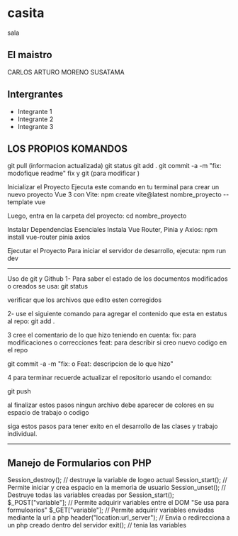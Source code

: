 # casita
sala
## El maistro
CARLOS ARTURO MORENO SUSATAMA

## Intergrantes
  * Integrante 1
  * Integrante 2
  * Integrante 3 

## LOS PROPIOS KOMANDOS
git pull (informacion actualizada)
git status
git add .
git commit -a -m "fix: modofique readme"
fix y git (para modificar )


Inicializar el Proyecto
Ejecuta este comando en tu terminal para crear un nuevo proyecto Vue 3 con Vite:
npm create vite@latest nombre_proyecto --template vue
 
Luego, entra en la carpeta del proyecto:
cd nombre_proyecto
 
Instalar Dependencias Esenciales
Instala Vue Router, Pinia y Axios:
npm install vue-router pinia axios
 
Ejecutar el Proyecto
Para iniciar el servidor de desarrollo, ejecuta:
npm run dev
 
________________________________________________________________________________________________
Uso de git y Github
1- Para saber el estado de los documentos modificados o creados se usa: 
git status
 
verificar que los archivos que edito esten corregidos
 
2- use el siguiente comando para agregar el contenido que esta en estatus al repo:
git add .
 
3 cree el comentario de lo que hizo teniendo en cuenta:
fix: para modificaciones o correcciones
feat: para describir si creo nuevo codigo en el repo
 
git commit -a -m "fix: o Feat: descripcion de lo que hizo"
 
 
4 para terminar recuerde actualizar el repositorio usando el comando:
 
git push
 
al finalizar estos pasos ningun archivo debe aparecer de colores en su espacio de trabajo o codigo
 
siga estos pasos para tener exito en el desarrollo de las clases y trabajo individual.

________________________________________________________________________________________________

## Manejo de Formularios con PHP

Session_destroy(); // destruye la variable de logeo actual
Session_start(); // Permite iniciar y crea espacio en la memoria de usuario
Session_unset(); // Destruye todas las variables creadas por Session_start();
$_POST["variable"]; // Permite adquirir variables entre el DOM "Se usa para formuloarios"
$_GET["variable"]; // Permite adquirir variables enviadas mediante la url a php
header("location:url_server"); // Envia o redirecciona a un php creado dentro del servidor
exit(); // tenia las variables
